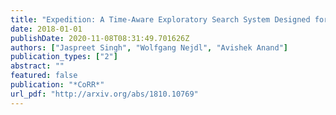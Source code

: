 ```yaml
---
title: "Expedition: A Time-Aware Exploratory Search System Designed for Scholars"
date: 2018-01-01
publishDate: 2020-11-08T08:31:49.701626Z
authors: ["Jaspreet Singh", "Wolfgang Nejdl", "Avishek Anand"]
publication_types: ["2"]
abstract: ""
featured: false
publication: "*CoRR*"
url_pdf: "http://arxiv.org/abs/1810.10769"
---
```


